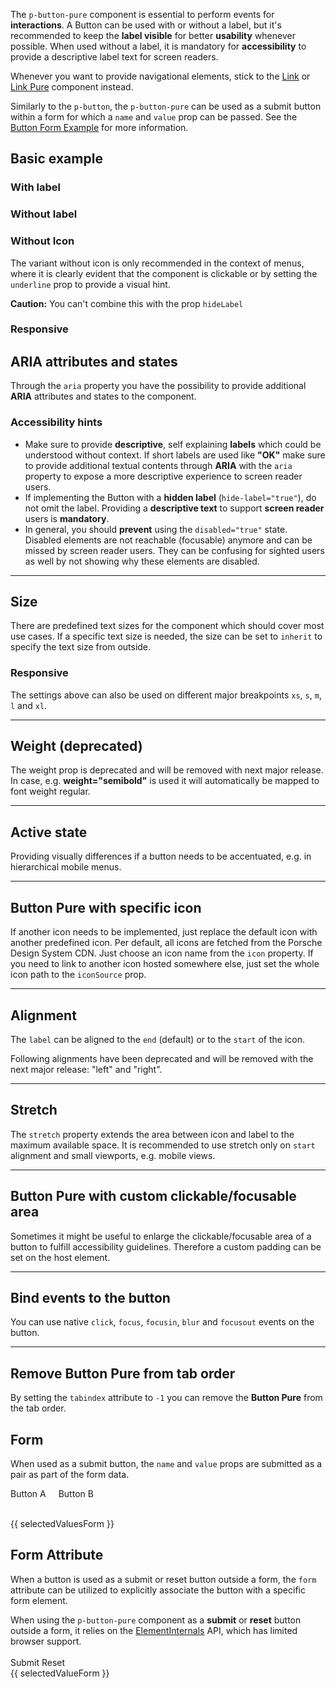 <ComponentHeading name="Button Pure"></ComponentHeading>

The `p-button-pure` component is essential to perform events for **interactions**. A Button can be used with or without
a label, but it's recommended to keep the **label visible** for better **usability** whenever possible. When used
without a label, it is mandatory for **accessibility** to provide a descriptive label text for screen readers.

Whenever you want to provide navigational elements, stick to the [Link](components/link) or
[Link Pure](components/link-pure) component instead.

Similarly to the `p-button`, the `p-button-pure` can be used as a submit button within a form for which a `name` and
`value` prop can be passed. See the [Button Form Example](components/button/examples#form) for more information.

<TableOfContents></TableOfContents>

## Basic example

### With label

<Playground :markup="withLabel" :config="configInline"></Playground>

### Without label

<Playground :markup="withoutLabel" :config="configInline"></Playground>

### Without Icon

The variant without icon is only recommended in the context of menus, where it is clearly evident that the component is
clickable or by setting the `underline` prop to provide a visual hint.

**Caution:** You can't combine this with the prop `hideLabel`

<Playground :markup="withoutIcon" :config="configInline"></Playground>

### Responsive

<Playground :markup="responsive" :config="config"></Playground>

## ARIA attributes and states

Through the `aria` property you have the possibility to provide additional **ARIA** attributes and states to the
component.

<Playground :markup="accessibility" :config="config"></Playground>

### <A11yIcon></A11yIcon> Accessibility hints

- Make sure to provide **descriptive**, self explaining **labels** which could be understood without context. If short
  labels are used like **"OK"** make sure to provide additional textual contents through **ARIA** with the `aria`
  property to expose a more descriptive experience to screen reader users.
- If implementing the Button with a **hidden label** (`hide-label="true"`), do not omit the label. Providing a
  **descriptive text** to support **screen reader** users is **mandatory**.
- In general, you should **prevent** using the `disabled="true"` state. Disabled elements are not reachable (focusable)
  anymore and can be missed by screen reader users. They can be confusing for sighted users as well by not showing why
  these elements are disabled.

---

## Size

There are predefined text sizes for the component which should cover most use cases. If a specific text size is needed,
the size can be set to `inherit` to specify the text size from outside.

<Playground :markup="sizeMarkup" :config="config">
  <PlaygroundSelect v-model="size" :values="sizes" name="size"></PlaygroundSelect>
</Playground>

### Responsive

The settings above can also be used on different major breakpoints `xs`, `s`, `m`, `l` and `xl`.

<Playground :markup="markupResponsive" :config="config"></Playground>

---

## Weight (deprecated)

<Notification heading="Important note" heading-tag="h3" state="error">
  The weight prop is deprecated and will be removed with next major release.
  In case, e.g. <b>weight="semibold"</b> is used it will automatically be mapped to font weight regular.
</Notification>

---

## Active state

Providing visually differences if a button needs to be accentuated, e.g. in hierarchical mobile menus.

<Playground :markup="markupActive" :config="config"></Playground>

---

## Button Pure with specific icon

If another icon needs to be implemented, just replace the default icon with another predefined icon. Per default, all
icons are fetched from the Porsche Design System CDN. Just choose an icon name from the `icon` property. If you need to
link to another icon hosted somewhere else, just set the whole icon path to the `iconSource` prop.

<Playground :markup="icon" :config="configInline"></Playground>

---

## Alignment

The `label` can be aligned to the `end` (default) or to the `start` of the icon.

<Notification heading="Deprecation hint" heading-tag="h3" state="warning">
  Following alignments have been deprecated and will be removed with the next major release: "left" and "right".
</Notification>

<Playground :markup="alignLabelMarkup" :config="config">
  <PlaygroundSelect v-model="alignLabel" :values="alignLabels" name="alignLabel"></PlaygroundSelect>
</Playground>

---

## Stretch

The `stretch` property extends the area between icon and label to the maximum available space. It is recommended to use
stretch only on `start` alignment and small viewports, e.g. mobile views.

<Playground :markup="stretchMarkup" :config="config">
  <PlaygroundSelect v-model="stretch" :values="stretches" name="stretch and align-label"></PlaygroundSelect>
</Playground>

---

## Button Pure with custom clickable/focusable area

Sometimes it might be useful to enlarge the clickable/focusable area of a button to fulfill accessibility guidelines.
Therefore a custom padding can be set on the host element.

<Playground :markup="clickableArea" :config="configInline"></Playground>

---

## Bind events to the button

You can use native `click`, `focus`, `focusin`, `blur` and `focusout` events on the button.

<Playground :markup="events" :config="config"></Playground>

---

## Remove Button Pure from tab order

By setting the `tabindex` attribute to `-1` you can remove the **Button Pure** from the tab order.

<Playground :markup="taborder" :config="configInline"></Playground>

## Form

When used as a submit button, the `name` and `value` props are submitted as a pair as part of the form data.

<Playground :frameworkMarkup="formExample" :config="{ ...config, withoutDemo: true }">
  <form @submit.prevent="onSubmit">
    <p-button-pure name="option" value="A" type="submit" style="margin-inline-end: 16px;" :theme="theme">Button A</p-button-pure>
    <p-button-pure name="option" value="B" type="submit" :theme="theme">Button B</p-button-pure>
  </form>
  <br/>
  <p-text :theme="theme">{{ selectedValuesForm }}</p-text>
</Playground>

## Form Attribute

When a button is used as a submit or reset button outside a form, the `form` attribute can be utilized to explicitly
associate the button with a specific form element.

<Notification heading="Attention" heading-tag="h2" state="warning">
When using the <code>p-button-pure</code> component as a <strong>submit</strong> or <strong>reset</strong> button outside a form,
it relies on the <a href="https://developer.mozilla.org/en-US/docs/Web/API/ElementInternals">ElementInternals</a> API, which has limited
browser support.
</Notification>

<Playground :frameworkMarkup="formAttributeExample" :config="{ ...config, withoutDemo: true }">
  <form @submit.prevent="handleSubmit" id="some-form">
    <p-textarea name="some-name" label="Some Label" :theme="theme" />
  </form>
  <br/>
  <p-button-group>
    <p-button-pure type="submit" form="some-form" :theme="theme">Submit</p-button-pure>
    <p-button-pure type="reset" form="some-form" :theme="theme">Reset</p-button-pure>
  </p-button-group>
  <br/>
  <p-text :theme="theme">{{ selectedValueForm }}</p-text>
</Playground>

<script lang="ts">
import Vue from 'vue';
import Component from 'vue-class-component';
import {getButtonPureCodeSamples} from "@porsche-design-system/shared"; 
import { TEXT_SIZES } from '../../utils/typography/text-size';
import { ALIGN_LABELS, ALIGN_LABELS_DEPRECATED } from '../../utils';
import type { Theme } from '@/models';

@Component
export default class Code extends Vue {
  config = { themeable: true };
  configInline = { ...this.config, spacing: 'inline' };

  get theme(): Theme {
    return this.$store.getters.playgroundTheme;
  }

  stretch = 'stretch="true" align-label="start"';
  stretches = [
    'stretch="true" align-label="start"',
    'stretch="true" align-label="end"',
    'stretch="false" align-label="start"',
    'stretch="false" align-label="end"',
    'stretch="{ base: true, l: false }" align-label="start"',
  ];

  formExample = getButtonPureCodeSamples('example-form');
  formAttributeExample = getButtonPureCodeSamples('example-form-attribute');

  selectedValuesForm = 'Last submitted data: none';
  onSubmit(e) {
    const formData = Array.from(new FormData(e.target, e.submitter).entries())[0];
    this.selectedValuesForm = `Last submitted data: ${formData.join('=') || 'none'}`;
  }

  selectedValueForm = 'Last submitted data: none';
  handleSubmit(e) {
    const formData = new FormData(e.target);
    this.selectedValueForm = `Last submitted data: ${
      Array.from(formData.entries(), ([_, value]) => value)
        .join('') || 'none'
    }`;
  }

  withoutIcon =
`<p-button-pure icon="none">Some label</p-button-pure>
<p-button-pure icon="none" disabled="true">Some label</p-button-pure>
<p-button-pure icon="none" loading="true">Some label</p-button-pure><br>
<p-button-pure icon="none" underline="true">Some label</p-button-pure>
<p-button-pure icon="none" disabled="true" underline="true">Some label</p-button-pure>
<p-button-pure icon="none" loading="true" underline="true">Some label</p-button-pure>`;
    
  withLabel =
`<p-button-pure>Some label</p-button-pure>
<p-button-pure disabled="true">Some label</p-button-pure>
<p-button-pure loading="true">Some label</p-button-pure>`;

  withoutLabel =
`<p-button-pure hide-label="true">Some label</p-button-pure>
<p-button-pure hide-label="true" disabled="true">Some label</p-button-pure>
<p-button-pure hide-label="true" loading="true">Some label</p-button-pure>`;
    
  responsive =
`<p-button-pure hide-label="{ base: true, l: false }">Some label</p-button-pure>`;

  size = 'medium';
  sizes = TEXT_SIZES;
  get sizeMarkup() {
    const style = this.size === 'inherit' ? ' style="font-size: 3rem;"' : '';
    return `<p-button-pure size="${this.size}"${style}>Some label</p-button-pure>`;
  }

  accessibility = 
`<p-button-pure aria="{ 'aria-label': 'Some more descriptive label' }">Some label</p-button-pure>`;
    
  markupResponsive = 
`<p-button-pure size="{ base: 'small', l: 'medium' }">Some label</p-button-pure>`;

  markupActive =
`<p-button-pure active="true">Some label</p-button-pure>`;

  icon =
`<p-button-pure icon="delete">Some label</p-button-pure>
<p-button-pure icon-source="${require('../../assets/icon-custom-kaixin.svg')}" hide-label="true">Some label</p-button-pure>`;

  alignLabel = 'start';
  alignLabels = [...ALIGN_LABELS.map(item => ALIGN_LABELS_DEPRECATED.includes(item) ? item + ' (deprecated)' : item), "{ base: 'start', l: 'end' }"];
  get alignLabelMarkup() {
    return `<p-button-pure align-label="${this.alignLabel}">Some label</p-button-pure>`;
  };

  get stretchMarkup() {
    return `<p-button-pure ${this.stretch}>Some label</p-button-pure>`;
  };

  clickableArea =
`<p-button-pure style="padding: 1rem;">Some label</p-button-pure>
<p-button-pure hide-label="true" style="padding: 1rem;">Some label</p-button-pure>`;

  events =
`<p-button-pure
  onclick="alert('click')"
  onfocus="console.log('focus')"
  onfocusin="console.log('focusin')"
  onblur="console.log('blur')"
  onfocusout="console.log('focusout')"
>Some label</p-button-pure>`;

  taborder =
`<p-button-pure>Some label</p-button-pure>
<p-button-pure tabindex="-1">Some label</p-button-pure>
<p-button-pure>Some label</p-button-pure>`;
}
</script>
